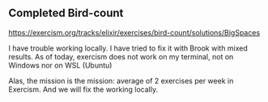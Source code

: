 ## Completed Bird-count

https://exercism.org/tracks/elixir/exercises/bird-count/solutions/BigSpaces

I have trouble working locally. I have tried to fix it with Brook with mixed results. 
As of today, exercism does not work on my terminal, not on Windows nor on WSL (Ubuntu)

Alas, the mission is the mission: average of 2 exercises per week in Exercism. And we will fix the working locally.
